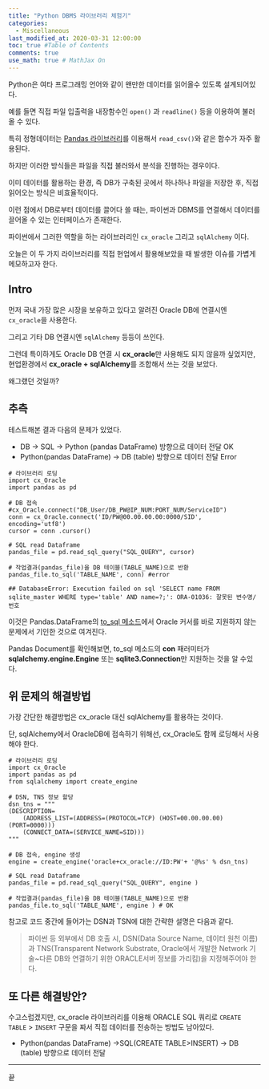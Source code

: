 ```yaml
---
title: "Python DBMS 라이브러리 체험기"
categories: 
  - Miscellaneous
last_modified_at: 2020-03-31 12:00:00
toc: true #Table of Contents
comments: true
use_math: true # MathJax On
---
```


Python은 여타 프로그래밍 언어와 같이 왠만한 데이터를 읽어올수 있도록 설계되어있다.

예를 들면 직접 파일 입출력을 내장함수인 `open()` 과 `readline()` 등을 이용하여 불러올 수 있다.

특히 정형데이터는 [Pandas 라이브러리](https://pandas.pydata.org/)를 이용해서 `read_csv()`와 같은 함수가 자주 활용된다. 

하지만 이러한 방식들은 파일을 직접 불러와서 분석을 진행하는 경우이다.

이미 데이터를 활용하는 환경, 즉 DB가 구축된 곳에서 하나하나 파일을 저장한 후, 직접 읽어오는 방식은 비효율적이다.

이런 점에서 DB로부터 데이터를 끌어다 쓸 때는, 파이썬과 DBMS를 연결해서 데이터를 끌어올 수 있는 인터페이스가 존재한다.

파이썬에서 그러한 역할을 하는 라이브러리인 `cx_oracle` 그리고 `sqlAlchemy` 이다.

오늘은 이 두 가지 라이브러리를 직접 현업에서 활용해보았을 때 발생한 이슈를 가볍게 메모하고자 한다.

## Intro

먼저 국내 가장 많은 시장을 보유하고 있다고 알려진 Oracle DB에 연결시엔 `cx_oracle`을 사용한다.

그리고 기타 DB 연결시엔 `sqlAlchemy` 등등이 쓰인다.

그런데 특이하게도 Oracle DB 연결 시 **cx_oracle**만 사용해도 되지 않을까 싶었지만, 현업환경에서 **cx_oracle + sqlAlchemy**를 조합해서 쓰는 것을 보았다.

왜그랬던 것일까?

## 추측

테스트해본 결과 다음의 문제가 있었다.

- DB -> SQL -> Python (pandas DataFrame) 방향으로 데이터 전달 OK
- Python(pandas DataFrame) -> DB (table) 방향으로 데이터 전달 Error
``` {python}
# 라이브러리 로딩
import cx_Oracle
import pandas as pd

# DB 접속
#cx_Oracle.connect("DB_User/DB_PW@IP_NUM:PORT_NUM/ServiceID")
conn = cx_Oracle.connect('ID/PW@00.00.00.00:0000/SID', encoding='utf8')
cursor = conn .cursor()

# SQL read Dataframe
pandas_file = pd.read_sql_query("SQL_QUERY", cursor)

# 작업결과(pandas_file)을 DB 테이블(TABLE_NAME)으로 반환
pandas_file.to_sql('TABLE_NAME', conn) #error

## DatabaseError: Execution failed on sql 'SELECT name FROM sqlite_master WHERE type='table' AND name=?;': ORA-01036: 잘못된 변수명/번호
```
이것은 Pandas.DataFrame의 [to_sql 메소드](https://pandas.pydata.org/pandas-docs/stable/reference/api/pandas.DataFrame.to_sql.html)에서 Oracle 커서를 바로 지원하지 않는 문제에서 기인한 것으로 여겨진다.

Pandas Document를 확인해보면, to_sql 메소드의 **con** 패러미터가 **sqlalchemy.engine.Engine** 또는 **sqlite3.Connection**만 지원하는 것을 알 수있다.

## 위 문제의 해결방법

가장 간단한 해결방법은 cx_oracle 대신 sqlAlchemy를 활용하는 것이다.

단, sqlAlchemy에서 OracleDB에 접속하기 위해선, cx_Oracle도 함께 로딩해서 사용해야 한다.

```{PYTHON}
# 라이브러리 로딩
import cx_Oracle
import pandas as pd
from sqlalchemy import create_engine

# DSN, TNS 정보 할당
dsn_tns = """
(DESCRIPTION=
    (ADDRESS_LIST=(ADDRESS=(PROTOCOL=TCP) (HOST=00.00.00.00)(PORT=0000)))
    (CONNECT_DATA=(SERVICE_NAME=SID)))
"""

# DB 접속, engine 생성
engine = create_engine('oracle+cx_oracle://ID:PW'+ '@%s' % dsn_tns)

# SQL read Dataframe
pandas_file = pd.read_sql_query("SQL_QUERY", engine )

# 작업결과(pandas_file)을 DB 테이블(TABLE_NAME)으로 반환
pandas_file.to_sql('TABLE_NAME', engine ) # OK
```
참고로 코드 중간에 들어가는 DSN과 TSN에 대한 간략한 설명은 다음과 같다.
>
> 파이썬 등 외부에서 DB 호출 시, DSN(Data Source Name, 데이터 원천 이름) 과 TNS(Transparent Network Substrate, Oracle에서 개발한 Network 기술~다른 DB와 연결하기 위한 ORACLE서버 정보를 가리킴)을 지정해주어야 한다. 

## 또 다른 해결방안?

수고스럽겠지만, cx_oracle 라이브러리를 이용해  ORACLE SQL 쿼리로 `CREATE TABLE` > `INSERT` 구문을 짜서 직접 데이터를 전송하는 방법도 남아있다.
- Python(pandas DataFrame) ->SQL(CREATE TABLE>INSERT) -> DB (table) 방향으로 데이터 전달

-----

끝
